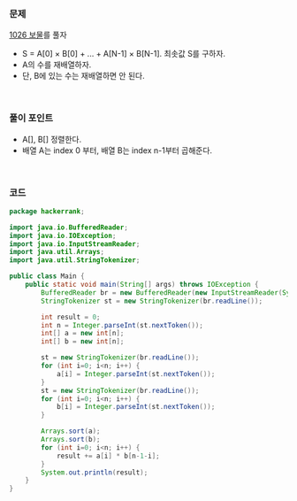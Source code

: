 ### 문제
[1026 보물](https://www.acmicpc.net/problem/1026)를 풀자 <br>
+ S = A[0] × B[0] + ... + A[N-1] × B[N-1]. 최솟값 S를 구하자.
+ A의 수를 재배열하자. 
+ 단, B에 있는 수는 재배열하면 안 된다.

<br>

### 풀이 포인트
+ A[], B[] 정렬한다.
+ 배열 A는 index 0 부터, 배열 B는 index n-1부터 곱해준다.

<br>

### 코드
```java
package hackerrank;

import java.io.BufferedReader;
import java.io.IOException;
import java.io.InputStreamReader;
import java.util.Arrays;
import java.util.StringTokenizer;

public class Main {
    public static void main(String[] args) throws IOException {
        BufferedReader br = new BufferedReader(new InputStreamReader(System.in));
        StringTokenizer st = new StringTokenizer(br.readLine());

        int result = 0;
        int n = Integer.parseInt(st.nextToken());
        int[] a = new int[n];
        int[] b = new int[n];

        st = new StringTokenizer(br.readLine());
        for (int i=0; i<n; i++) {
            a[i] = Integer.parseInt(st.nextToken());
        }
        st = new StringTokenizer(br.readLine());
        for (int i=0; i<n; i++) {
            b[i] = Integer.parseInt(st.nextToken());
        }

        Arrays.sort(a);
        Arrays.sort(b);
        for (int i=0; i<n; i++) {
            result += a[i] * b[n-1-i];
        }
        System.out.println(result);
    }
}
```
